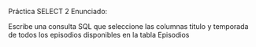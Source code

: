 Práctica SELECT 2
Enunciado:

Escribe una consulta SQL que seleccione las columnas titulo y temporada de todos los episodios disponibles en la tabla Episodios